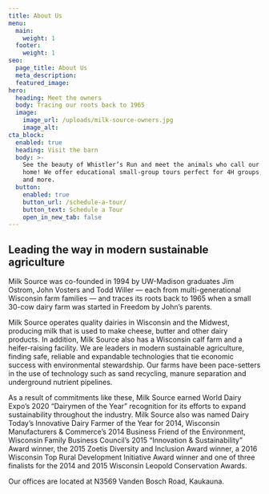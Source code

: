 ```yaml
---
title: About Us
menu:
  main:
    weight: 1
  footer:
    weight: 1
seo:
  page_title: About Us
  meta_description: 
  featured_image:
hero:
  heading: Meet the owners
  body: Tracing our roots back to 1965
  image:
    image_url: /uploads/milk-source-owners.jpg
    image_alt: 
cta_block:
  enabled: true
  heading: Visit the barn
  body: >-
    See the beauty of Whistler’s Run and meet the animals who call our barn
    home! We offer educational small-group tours perfect for 4H groups, Scouts
    and more.
  button:
    enabled: true
    button_url: /schedule-a-tour/
    button_text: Schedule a Tour
    open_in_new_tab: false
---
```


## Leading the way in modern sustainable agriculture

Milk Source was co-founded in 1994 by UW-Madison graduates Jim Ostrom, John Vosters and Todd Willer — each from multi-generational Wisconsin farm families — and traces its roots back to 1965 when a small 30-cow dairy farm was started in Freedom by John’s parents.

Milk Source operates quality dairies in Wisconsin and the Midwest,  producing milk that is used to make cheese, butter and other dairy products. In addition, Milk Source also has a Wisconsin calf farm and a heifer-raising facility. We are leaders in modern sustainable agriculture, finding safe, reliable and expandable technologies that tie economic success with environmental stewardship. Our farms have been pace-setters in the use of technology such as sand recycling, manure separation and underground nutrient pipelines. 

As a result of commitments like these, Milk Source earned World Dairy Expo’s 2020 “Dairymen of the Year” recognition for its efforts to expand sustainability throughout the industry. Milk Source also was named Dairy Today’s Innovative Dairy Farmer of the Year for 2014, Wisconsin Manufacturers & Commerce’s 2014 Business Friend of the Environment, Wisconsin Family Business Council’s 2015 “Innovation & Sustainability” Award winner, the 2015 Zoetis Diversity and Inclusion Award winner, a 2016 Wisconsin Top Rural Development Initiative Award winner and one of three finalists for the 2014 and 2015 Wisconsin Leopold Conservation Awards.

Our offices are located at N3569 Vanden Bosch Road, Kaukauna.
